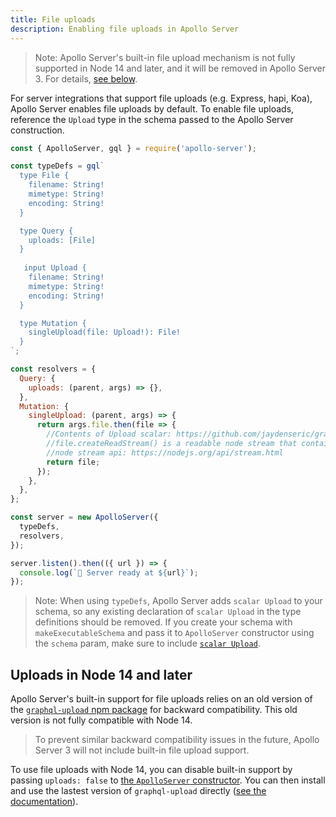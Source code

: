 ```yaml
---
title: File uploads
description: Enabling file uploads in Apollo Server
---
```


> Note: Apollo Server's built-in file upload mechanism is not fully supported in Node 14 and later, and it will be removed in Apollo Server 3. For details, [see below](#uploads-in-node-14-and-later).

For server integrations that support file uploads (e.g. Express, hapi, Koa), Apollo Server enables file uploads by default. To enable file uploads, reference the `Upload` type in the schema passed to the Apollo Server construction.

```js
const { ApolloServer, gql } = require('apollo-server');

const typeDefs = gql`
  type File {
    filename: String!
    mimetype: String!
    encoding: String!
  }

  type Query {
    uploads: [File]
  }
  
   input Upload {
    filename: String!
    mimetype: String!
    encoding: String!
  }

  type Mutation {
    singleUpload(file: Upload!): File!
  }
`;

const resolvers = {
  Query: {
    uploads: (parent, args) => {},
  },
  Mutation: {
    singleUpload: (parent, args) => {
      return args.file.then(file => {
        //Contents of Upload scalar: https://github.com/jaydenseric/graphql-upload#class-graphqlupload
        //file.createReadStream() is a readable node stream that contains the contents of the uploaded file
        //node stream api: https://nodejs.org/api/stream.html
        return file;
      });
    },
  },
};

const server = new ApolloServer({
  typeDefs,
  resolvers,
});

server.listen().then(({ url }) => {
  console.log(`🚀 Server ready at ${url}`);
});
```

> Note: When using `typeDefs`, Apollo Server adds `scalar Upload` to your schema, so any existing declaration of `scalar Upload` in the type definitions should be removed. If you create your schema with `makeExecutableSchema` and pass it to `ApolloServer` constructor using the `schema` param, make sure to include [`scalar Upload`](https://www.apollographql.com/docs/guides/file-uploads.html#File-upload-with-schema-param).

## Uploads in Node 14 and later

Apollo Server's built-in support for file uploads relies on an old version of the [`graphql-upload` npm package](https://www.npmjs.com/package/graphql-upload) for backward compatibility. This old version is not fully compatible with Node 14.

> To prevent similar backward compatibility issues in the future, Apollo Server 3 will not include built-in file upload support.

To use file uploads with Node 14, you can disable built-in support by passing `uploads: false` to [the `ApolloServer` constructor](../api/apollo-server/#uploads). You can then install and use the lastest version of `graphql-upload` directly ([see the documentation](https://www.npmjs.com/package/graphql-upload#graphql-upload)).
